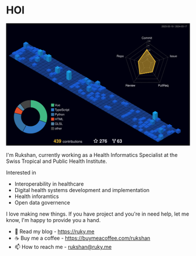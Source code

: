 # HOI

![](./profile-3d-contrib/profile-night-view.svg)

I'm Rukshan, currently working as a Health Informatics Specialist at the Swiss Tropical and Public Health Institute.

Interested in 

* Interoperability in healthcare
* Digital health systems development and implementation
* Health inforamtics 
* Open data governence 

I love making new things. If you have project and you're in need help, let me know, I'm happy to provide you a hand.

* 💬 Read my blog - https://ruky.me
* ☕ Buy me a coffee - https://buymeacoffee.com/rukshan
* 📫 How to reach me - rukshan@ruky.me
<!--
**rukshn/rukshn** is a ✨ _special_ ✨ repository because its `README.md` (this file) appears on your GitHub profile.

Here are some ideas to get you started:

- 🔭 I’m currently working on ...
- 🌱 I’m currently learning ...
- 👯 I’m looking to collaborate on ...
- 🤔 I’m looking for help with ...
- 💬 Ask me about ...
- 📫 How to reach me: ...
- 😄 Pronouns: ...
- ⚡ Fun fact: ...
-->
